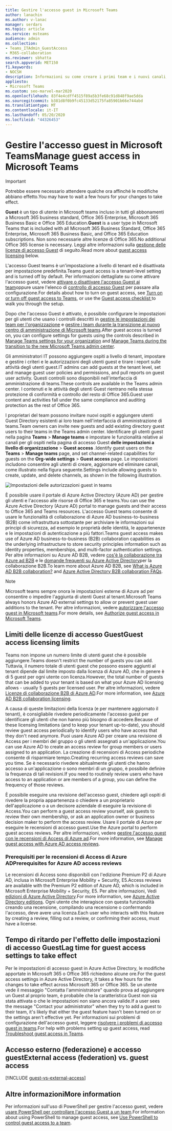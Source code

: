 ```yaml
---
title: Gestire l'accesso guest in Microsoft Teams
author: lanachin
ms.author: v-lanac
manager: serdars
ms.topic: article
ms.service: msteams
audience: admin
ms.collection:
- Teams_ITAdmin_GuestAccess
- M365-collaboration
ms.reviewer: sbhatta
search.appverid: MET150
f1.keywords:
- NOCSH
description: Informazioni su come creare i primi team e i nuovi canali, a bordo dei primi adottanti, monitorare l'uso e il feedback e ottenere risorse per pianificare l'implementazione a livello di organizzazione.
appliesto:
- Microsoft Teams
ms.custom: seo-marvel-mar2020
ms.openlocfilehash: 83f4e4cdff4515f89a5b3fe68c91d848f9ae5dda
ms.sourcegitcommit: b381d8f0b9fc45133d52175fa85901b66e744abd
ms.translationtype: MT
ms.contentlocale: it-IT
ms.lasthandoff: 05/20/2020
ms.locfileid: "44326453"
---
```

<a name="manage-guest-access-in-microsoft-teams"></a><span data-ttu-id="316bc-103">Gestire l'accesso guest in Microsoft Teams</span><span class="sxs-lookup"><span data-stu-id="316bc-103">Manage guest access in Microsoft Teams</span></span>
======================================

> [!IMPORTANT]
> <span data-ttu-id="316bc-104">Potrebbe essere necessario attendere qualche ora affinché le modifiche abbiano effetto.</span><span class="sxs-lookup"><span data-stu-id="316bc-104">You may have to wait a few hours for your changes to take effect.</span></span> 

<span data-ttu-id="316bc-105">**Guest** è un tipo di utente in Microsoft teams incluso in tutti gli abbonamenti a Microsoft 365 business standard, Office 365 Enterprise, Microsoft 365 Business Basic e Office 365 Education.</span><span class="sxs-lookup"><span data-stu-id="316bc-105">**Guest** is a user type in Microsoft Teams that is included with all Microsoft 365 Business Standard, Office 365 Enterprise, Microsoft 365 Business Basic, and Office 365 Education subscriptions.</span></span> <span data-ttu-id="316bc-106">Non sono necessarie altre licenze di Office 365.</span><span class="sxs-lookup"><span data-stu-id="316bc-106">No additional Office 365 license is necessary.</span></span> <span data-ttu-id="316bc-107">Leggi altre informazioni sulla [gestione delle licenze di accesso Guest](#guest-access-licensing-limits) di seguito.</span><span class="sxs-lookup"><span data-stu-id="316bc-107">Read more about [guest access licensing](#guest-access-licensing-limits) below.</span></span>

<span data-ttu-id="316bc-108">L'accesso Guest teams è un'impostazione a livello di tenant ed è disattivata per impostazione predefinita.</span><span class="sxs-lookup"><span data-stu-id="316bc-108">Teams guest access is a tenant-level setting and is turned off by default.</span></span> <span data-ttu-id="316bc-109">Per informazioni dettagliate su come attivare l'accesso guest, vedere [attivare o disattivare l'accesso Guest ai team](set-up-guests.md)oppure usare l'elenco di [controllo di accesso Guest](guest-access-checklist.md) per passare alla configurazione.</span><span class="sxs-lookup"><span data-stu-id="316bc-109">For details about how to turn on guest access, see [Turn on or turn off guest access to Teams](set-up-guests.md), or use the [Guest access checklist ](guest-access-checklist.md) to walk you through the setup.</span></span>

<span data-ttu-id="316bc-110">Dopo che l'accesso Guest è attivato, è possibile configurare le impostazioni per gli utenti che usano i controlli descritti in [gestire le impostazioni dei team per l'organizzazione](enable-features-office-365.md) e [gestire i team durante la transizione al nuovo centro di amministrazione di Microsoft teams](manage-teams-skypeforbusiness-admin-center.md).</span><span class="sxs-lookup"><span data-stu-id="316bc-110">After guest access is turned on, you can configure settings for guests using the controls described in [Manage Teams settings for your organization](enable-features-office-365.md) and [Manage Teams during the transition to the new Microsoft Teams admin center](manage-teams-skypeforbusiness-admin-center.md).</span></span>     
    
<span data-ttu-id="316bc-111">Gli amministratori IT possono aggiungere ospiti a livello di tenant, impostare e gestire i criteri e le autorizzazioni degli utenti guest e tirare i report sulle attività degli utenti guest.</span><span class="sxs-lookup"><span data-stu-id="316bc-111">IT admins can add guests at the tenant level, set and manage guest user policies and permissions, and pull reports on guest user activity.</span></span> <span data-ttu-id="316bc-112">Questi controlli sono disponibili nell'interfaccia di amministrazione di teams.</span><span class="sxs-lookup"><span data-stu-id="316bc-112">These controls are available in the Teams admin center.</span></span> <span data-ttu-id="316bc-113">I contenuti e le attività degli utenti Guest rientrano nella stessa protezione di conformità e controllo del resto di Office 365.</span><span class="sxs-lookup"><span data-stu-id="316bc-113">Guest user content and activities fall under the same compliance and auditing protection as the rest of Office 365.</span></span>

<span data-ttu-id="316bc-114">I proprietari del team possono invitare nuovi ospiti e aggiungere utenti Guest Directory esistenti ai loro team nell'interfaccia di amministrazione di teams.</span><span class="sxs-lookup"><span data-stu-id="316bc-114">Team owners can invite new guests and add existing directory guest users to their teams in the Teams admin center.</span></span> <span data-ttu-id="316bc-115">Identificare gli utenti guest nella pagina **Teams**  >  **Manage teams** e impostare le funzionalità relative ai canali per gli ospiti nella pagina di accesso Guest **delle impostazioni a livello di organizzazione**  >  **Guest access** .</span><span class="sxs-lookup"><span data-stu-id="316bc-115">Identify guest users on the **Teams** > **Manage teams** page, and set channel-related capabilities for guests on the  **Org-wide settings** > **Guest access** page.</span></span> <span data-ttu-id="316bc-116">Le impostazioni includono consentire agli utenti di creare, aggiornare ed eliminare canali, come illustrato nella figura seguente.</span><span class="sxs-lookup"><span data-stu-id="316bc-116">Settings include allowing guests to create, update, and delete channels, as shown in the following illustration.</span></span>

![Impostazioni delle autorizzazioni guest in teams](media/manage-guest-access-image1.png)
  
<span data-ttu-id="316bc-118">È possibile usare il portale di Azure Active Directory (Azure AD) per gestire gli utenti e l'accesso alle risorse di Office 365 e teams.</span><span class="sxs-lookup"><span data-stu-id="316bc-118">You can use the Azure Active Directory (Azure AD) portal to manage guests and their access to Office 365 and Teams resources.</span></span> <span data-ttu-id="316bc-119">L'accesso Guest teams consente di usare le funzionalità di collaborazione di Azure AD business-to-business (B2B) come infrastruttura sottostante per archiviare le informazioni sui principi di sicurezza, ad esempio le proprietà delle identità, le appartenenze e le impostazioni di autenticazione a più fattori.</span><span class="sxs-lookup"><span data-stu-id="316bc-119">Teams guest access makes use of Azure AD business-to-business (B2B) collaboration capabilities as the underlying infrastructure to store security principles information such as identity properties, memberships, and multi-factor authentication settings.</span></span> <span data-ttu-id="316bc-120">Per altre informazioni su Azure AD B2B, vedere [cos'è la collaborazione tra Azure ad B2B](https://go.microsoft.com/fwlink/p/?linkid=853011) e le [domande frequenti su Azure Active Directory](https://go.microsoft.com/fwlink/p/?linkid=853020)per la collaborazione B2B.</span><span class="sxs-lookup"><span data-stu-id="316bc-120">To learn more about Azure AD B2B, see [What is Azure AD B2B collaboration?](https://go.microsoft.com/fwlink/p/?linkid=853011) and [Azure Active Directory B2B collaboration FAQs](https://go.microsoft.com/fwlink/p/?linkid=853020).</span></span>

> [!NOTE]
> <span data-ttu-id="316bc-121">Microsoft teams sempre onora le impostazioni esterne di Azure ad per consentire o impedire l'aggiunta di utenti Guest al tenant.</span><span class="sxs-lookup"><span data-stu-id="316bc-121">Microsoft Teams always honors Azure AD external settings to allow or prevent guest user additions to the tenant.</span></span> <span data-ttu-id="316bc-122">Per altre informazioni, vedere [autorizzare l'accesso guest in Microsoft teams](Teams-dependencies.md).</span><span class="sxs-lookup"><span data-stu-id="316bc-122">For more details, see [Authorize guest access in Microsoft Teams](Teams-dependencies.md).</span></span>


## <a name="guest-access-licensing-limits"></a><span data-ttu-id="316bc-123">Limiti delle licenze di accesso Guest</span><span class="sxs-lookup"><span data-stu-id="316bc-123">Guest access licensing limits</span></span>

<span data-ttu-id="316bc-124">Teams non impone un numero limite di utenti guest che è possibile aggiungere.</span><span class="sxs-lookup"><span data-stu-id="316bc-124">Teams doesn't restrict the number of guests you can add.</span></span> <span data-ttu-id="316bc-125">Tuttavia, il numero totale di utenti guest che possono essere aggiunti al tenant dipende dal limite imposto dalla licenza di Azure AD, che in genere è di 5 guest per ogni utente con licenza.</span><span class="sxs-lookup"><span data-stu-id="316bc-125">However, the total number of guests that can be added to your tenant is based on what your Azure AD licensing allows - usually 5 guests per licensed user.</span></span> <span data-ttu-id="316bc-126">Per altre informazioni, vedere [Licenze di collaborazione B2B di Azure AD](https://docs.microsoft.com/azure/active-directory/b2b/licensing-guidance).</span><span class="sxs-lookup"><span data-stu-id="316bc-126">For more information, see [Azure AD B2B collaboration licensing](https://docs.microsoft.com/azure/active-directory/b2b/licensing-guidance).</span></span>

<span data-ttu-id="316bc-127">A causa di queste limitazioni della licenza (e per mantenere aggiornato il tenant), è consigliabile rivedere periodicamente l'accesso guest per identificare gli utenti che non hanno più bisogno di accedere.</span><span class="sxs-lookup"><span data-stu-id="316bc-127">Because of these licensing limitations (and to keep your tenant up-to-date), you should review guest access periodically to identify users who have access that they don't need anymore.</span></span> <span data-ttu-id="316bc-128">Puoi usare Azure AD per creare una revisione di Access per i membri del gruppo o gli utenti assegnati a un'applicazione.</span><span class="sxs-lookup"><span data-stu-id="316bc-128">You can use Azure AD to create an access review for group members or users assigned to an application.</span></span> <span data-ttu-id="316bc-129">La creazione di recensioni di Access periodiche consente di risparmiare tempo.</span><span class="sxs-lookup"><span data-stu-id="316bc-129">Creating recurring access reviews can save you time.</span></span> <span data-ttu-id="316bc-130">Se è necessario rivedere abitualmente gli utenti che hanno accesso a un'applicazione o sono membri di un gruppo, è possibile definire la frequenza di tali revisioni.</span><span class="sxs-lookup"><span data-stu-id="316bc-130">If you need to routinely review users who have access to an application or are members of a group, you can define the frequency of those reviews.</span></span> 

<span data-ttu-id="316bc-131">È possibile eseguire una revisione dell'accesso guest, chiedere agli ospiti di rivedere la propria appartenenza o chiedere a un proprietario dell'applicazione o a un decisore aziendale di eseguire la revisione di Access.</span><span class="sxs-lookup"><span data-stu-id="316bc-131">You can perform a guest access review yourself, ask guests to review their own membership, or ask an application owner or business decision maker to perform the access review.</span></span> <span data-ttu-id="316bc-132">Usare il portale di Azure per eseguire le recensioni di accesso guest.</span><span class="sxs-lookup"><span data-stu-id="316bc-132">Use the Azure portal to perform guest access reviews.</span></span> <span data-ttu-id="316bc-133">Per altre informazioni, vedere [gestire l'accesso guest con le recensioni di Access di Azure ad](https://docs.microsoft.com/azure/active-directory/governance/manage-guest-access-with-access-reviews).</span><span class="sxs-lookup"><span data-stu-id="316bc-133">For more information, see [Manage guest access with Azure AD access reviews](https://docs.microsoft.com/azure/active-directory/governance/manage-guest-access-with-access-reviews).</span></span>

###  <a name="prerequisites-for-azure-ad-access-reviews"></a><span data-ttu-id="316bc-134">Prerequisiti per le recensioni di Access di Azure AD</span><span class="sxs-lookup"><span data-stu-id="316bc-134">Prerequisites for Azure AD access reviews</span></span>

<span data-ttu-id="316bc-135">Le recensioni di Access sono disponibili con l'edizione Premium P2 di Azure AD, inclusa in Microsoft Enterprise Mobility + Security, E5.</span><span class="sxs-lookup"><span data-stu-id="316bc-135">Access reviews are available with the Premium P2 edition of Azure AD, which is included in Microsoft Enterprise Mobility + Security, E5.</span></span> <span data-ttu-id="316bc-136">Per altre informazioni, Vedi [edizioni di Azure Active Directory](https://docs.microsoft.com/azure/active-directory/fundamentals/active-directory-whatis).</span><span class="sxs-lookup"><span data-stu-id="316bc-136">For more information, see [Azure Active Directory editions](https://docs.microsoft.com/azure/active-directory/fundamentals/active-directory-whatis).</span></span> <span data-ttu-id="316bc-137">Ogni utente che interagisce con questa funzionalità creando una recensione, compilando una recensione o confermando l'accesso, deve avere una licenza.</span><span class="sxs-lookup"><span data-stu-id="316bc-137">Each user who interacts with this feature by creating a review, filling out a review, or confirming their access, must have a license.</span></span>



## <a name="lag-time-for-guest-access-settings-to-take-effect"></a><span data-ttu-id="316bc-138">Tempo di ritardo per l'effetto delle impostazioni di accesso Guest</span><span class="sxs-lookup"><span data-stu-id="316bc-138">Lag time for guest access settings to take effect</span></span>

<span data-ttu-id="316bc-139">Per le impostazioni di accesso guest in Azure Active Directory, le modifiche apportate in Microsoft 365 o Office 365 richiedono alcune ore.</span><span class="sxs-lookup"><span data-stu-id="316bc-139">For the guest access settings in Azure Active Directory, it takes a few hours for the changes to take effect across Microsoft 365 or Office 365.</span></span> <span data-ttu-id="316bc-140">Se un utente vede il messaggio "Contatta l'amministratore" quando prova ad aggiungere un Guest al proprio team, è probabile che la caratteristica Guest non sia stata attivata o che le impostazioni non siano ancora valide.</span><span class="sxs-lookup"><span data-stu-id="316bc-140">If a user sees the message "Contact your administrator" when they try to add a guest to their team, it's likely that either the guest feature hasn't been turned on or the settings aren't effective yet.</span></span> <span data-ttu-id="316bc-141">Per informazioni sui problemi di configurazione dell'accesso guest, leggere [risolvere i problemi di accesso guest in teams](troubleshoot-guest-access.md).</span><span class="sxs-lookup"><span data-stu-id="316bc-141">For help with problems setting up guest access, read [Troubleshoot guest access in Teams](troubleshoot-guest-access.md).</span></span>

  
## <a name="external-access-federation-vs-guest-access"></a><span data-ttu-id="316bc-142">Accesso esterno (federazione) e accesso guest</span><span class="sxs-lookup"><span data-stu-id="316bc-142">External access (federation) vs. guest access</span></span>

[!INCLUDE [guest-vs-external-access](includes/guest-vs-external-access.md)]

## <a name="more-information"></a><span data-ttu-id="316bc-143">Altre informazioni</span><span class="sxs-lookup"><span data-stu-id="316bc-143">More information</span></span>

<span data-ttu-id="316bc-144">Per informazioni sull'uso di PowerShell per gestire l'accesso guest, vedere [usare PowerShell per controllare l'accesso Guest a un team](guest-access-powershell.md).</span><span class="sxs-lookup"><span data-stu-id="316bc-144">For information about using PowerShell to manage guest access, see [Use PowerShell to control guest access to a team](guest-access-powershell.md).</span></span>


